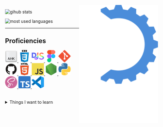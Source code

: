 <!-- midnight-purple theme also looks really good -->
<img alt="logo" src="https://raw.githubusercontent.com/MikhaD/MikhaD/main/img/logo.svg" align="right" width="260px">

![gihub stats](https://github-readme-stats.vercel.app/api?username=MikhaD&show_icons=true&count_private=true&bg_color=0000&text_color=888&theme=github_dark&hide_border=true)

![most used languages](https://github-readme-stats.vercel.app/api/top-langs/?username=MikhaD&layout=compact&langs_count=10&bg_color=0000&text_color=888&theme=github_dark&card_width=445&hide_border=true)

---
## Proficiencies

<div>
	<a href="https://autohotkey.com" target="_blank">
		<img width="40" src="https://raw.githubusercontent.com/MikhaD/MikhaD/main/img/icons/ahk.svg" alt="ahk" title="AutoHotkey">
	</a>
	<a href="https://w3.org/Style/CSS" target="_blank">
		<img width="40" src="https://raw.githubusercontent.com/MikhaD/MikhaD/main/img/icons/css.svg" alt="css" title="CSS">
	</a>
	<a href="https://discord.js.org" target="_blank">
		<img width="40" src="https://raw.githubusercontent.com/MikhaD/MikhaD/main/img/icons/discordjs.svg" alt="discordjs" title="DiscordJS">
	</a>
	<a href="https://figma.com" target="_blank">
		<img width="40" src="https://raw.githubusercontent.com/MikhaD/MikhaD/main/img/icons/figma.svg" alt="figma" title="Figma">
	</a>
	<a href="https://git-scm.com" target="_blank">
		<img width="40" src="https://raw.githubusercontent.com/MikhaD/MikhaD/main/img/icons/git.svg" alt="git" title="git">
	</a>
	<a href="https://github.com" target="_blank">
		<img width="40" src="https://raw.githubusercontent.com/MikhaD/MikhaD/main/img/icons/github.svg" alt="github" title="GitHub">
	</a>
	<a href="https://dev.w3.org/html5/spec-LC" target="_blank">
		<img width="40" src="https://raw.githubusercontent.com/MikhaD/MikhaD/main/img/icons/html.svg" alt="html" title="HTML">
	</a>
	<a href="https://ecma-international.org/publications-and-standards/standards/ecma-262/" target="_blank">
		<img width="40" src="https://raw.githubusercontent.com/MikhaD/MikhaD/main/img/icons/javascript.svg" alt="javascript" title="JavaScript">
	</a>
	<a href="https://nodejs.org" target="_blank">
		<img width="40" src="https://raw.githubusercontent.com/MikhaD/MikhaD/main/img/icons/node.svg" alt="node" title="Node">
	</a>
	<a href="https://python.org/" target="_blank">
		<img width="40" src="https://raw.githubusercontent.com/MikhaD/MikhaD/main/img/icons/python.svg" alt="python" title="Python">
	</a>
	<a href="https://sass-lang.com/documentation/syntax" target="_blank">
		<img width="40" src="https://raw.githubusercontent.com/MikhaD/MikhaD/main/img/icons/scss.svg" alt="scss" title="SCSS">
	</a>
	<a href="https://www.typescriptlang.org" target="_blank">
		<img width="40" src="https://raw.githubusercontent.com/MikhaD/MikhaD/main/img/icons/typescript.svg" alt="typescript" title="TypeScript">
	</a>
	<a href="https://code.visualstudio.com" target="_blank">
		<img width="40" src="https://raw.githubusercontent.com/MikhaD/MikhaD/main/img/icons/vscode.svg" alt="vscode" title="Visual Studio Code">
	</a>
</div>
<br><br>
<details>
	<summary>Things I want to learn</summary>
	
	- Go
	- Svelte
	- Kotlin
	- OpenCV
	- Web Assembly
	- VSCode Extension development
</details>
